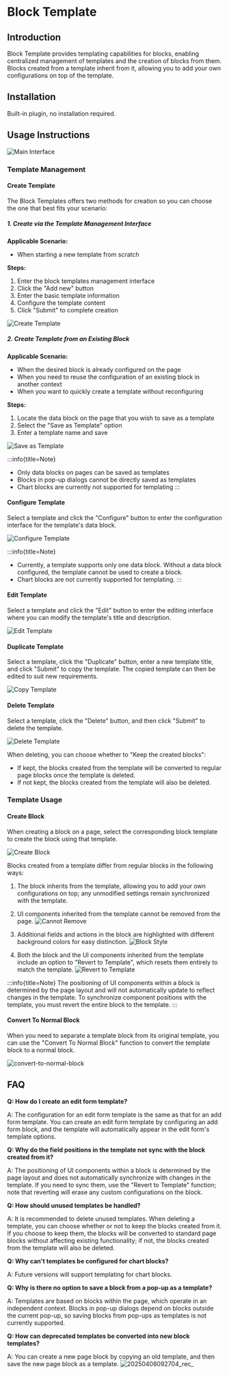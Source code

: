 # Block Template

<PluginInfo name="block-template"></PluginInfo>
<style>
.markdown h5 {
    font-size: 15px;
}
</style>

## Introduction

Block Template provides templating capabilities for blocks, enabling centralized management of templates and the creation of blocks from them. Blocks created from a template inherit from it, allowing you to add your own configurations on top of the template.

## Installation

Built-in plugin, no installation required.

## Usage Instructions

![Main Interface](https://static-docs.nocobase.com/main-screen-block-template.png)

### Template Management

#### Create Template

The Block Templates offers two methods for creation so you can choose the one that best fits your scenario:

##### 1. Create via the Template Management Interface

**Applicable Scenario:**
- When starting a new template from scratch

**Steps:**
1. Enter the block templates management interface
2. Click the "Add new" button
3. Enter the basic template information
4. Configure the template content
5. Click "Submit" to complete creation

![Create Template](https://static-docs.nocobase.com/create-template.png)

##### 2. Create Template from an Existing Block

**Applicable Scenario:**
- When the desired block is already configured on the page
- When you need to reuse the configuration of an existing block in another context
- When you want to quickly create a template without reconfiguring

**Steps:**
1. Locate the data block on the page that you wish to save as a template
2. Select the "Save as Template" option
3. Enter a template name and save

![Save as Template](https://static-docs.nocobase.com/save-as-block-template.png)

:::info{title=Note}
- Only data blocks on pages can be saved as templates
- Blocks in pop-up dialogs cannot be directly saved as templates
- Chart blocks are currently not supported for templating
:::

#### Configure Template

Select a template and click the "Configure" button to enter the configuration interface for the template's data block.

![Configure Template](https://static-docs.nocobase.com/configure-template.png)

:::info{title=Note}
- Currently, a template supports only one data block. Without a data block configured, the template cannot be used to create a block.
- Chart blocks are not currently supported for templating.
:::

#### Edit Template

Select a template and click the "Edit" button to enter the editing interface where you can modify the template's title and description.

![Edit Template](https://static-docs.nocobase.com/edit-template.png)

#### Duplicate Template

Select a template, click the "Duplicate" button, enter a new template title, and click "Submit" to copy the template.
The copied template can then be edited to suit new requirements.

![Copy Template](https://static-docs.nocobase.com/copy-template.png)

#### Delete Template

Select a template, click the "Delete" button, and then click "Submit" to delete the template.

![Delete Template](https://static-docs.nocobase.com/delete-template.png)

When deleting, you can choose whether to "Keep the created blocks":
- If kept, the blocks created from the template will be converted to regular page blocks once the template is deleted.
- If not kept, the blocks created from the template will also be deleted.

### Template Usage

#### Create Block

When creating a block on a page, select the corresponding block template to create the block using that template.

![Create Block](https://static-docs.nocobase.com/create-block.png)

Blocks created from a template differ from regular blocks in the following ways:
1. The block inherits from the template, allowing you to add your own configurations on top; any unmodified settings remain synchronized with the template.
2. UI components inherited from the template cannot be removed from the page.
![Cannot Remove](https://static-docs.nocobase.com/disable-delete.png)

3. Additional fields and actions in the block are highlighted with different background colors for easy distinction.
![Block Style](https://static-docs.nocobase.com/template-bg.png)

4. Both the block and the UI components inherited from the template include an option to "Revert to Template", which resets them entirely to match the template.
![Revert to Template](https://static-docs.nocobase.com/revert-to-template.gif)

:::info{title=Note}
The positioning of UI components within a block is determined by the page layout and will not automatically update to reflect changes in the template. To synchronize component positions with the template, you must revert the entire block to the template.
:::

#### Convert To Normal Block

When you need to separate a template block from its original template, you can use the "Convert To Normal Block" function to convert the template block to a normal block.

![convert-to-normal-block](https://static-docs.nocobase.com/convert-to-normal-block.png)

## FAQ

**Q: How do I create an edit form template?**

A: The configuration for an edit form template is the same as that for an add form template. You can create an edit form template by configuring an add form block, and the template will automatically appear in the edit form's template options.

**Q: Why do the field positions in the template not sync with the block created from it?**

A: The positioning of UI components within a block is determined by the page layout and does not automatically synchronize with changes in the template. If you need to sync them, use the "Revert to Template" function; note that reverting will erase any custom configurations on the block.

**Q: How should unused templates be handled?**

A: It is recommended to delete unused templates. When deleting a template, you can choose whether or not to keep the blocks created from it. If you choose to keep them, the blocks will be converted to standard page blocks without affecting existing functionality; if not, the blocks created from the template will also be deleted.

**Q: Why can't templates be configured for chart blocks?**

A: Future versions will support templating for chart blocks.

**Q: Why is there no option to save a block from a pop-up as a template?**

A: Templates are based on blocks within the page, which operate in an independent context. Blocks in pop-up dialogs depend on blocks outside the current pop-up, so saving blocks from pop-ups as templates is not currently supported.

**Q: How can deprecated templates be converted into new block templates?**

A: You can create a new page block by copying an old template, and then save the new page block as a template. ![20250408092704_rec_](https://static-docs.nocobase.com/20250408092704_rec_.gif)
